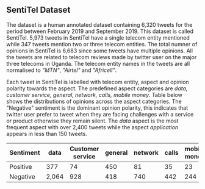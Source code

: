 ## SentiTel Dataset


The dataset is a human annotated dataset containing 6,320 tweets for the period between February 2019 and September 2019. This dataset is called SentiTel. 5,973 tweets in SentiTel have a single telecom entity mentioned while 347 tweets mention two or three telecom entities.  The total numner of opinions in SentiTel is 6,683 since some tweets have multiple opinions. All the tweets are related to telecom reviews made by twitter user on the major three telecoms in Uganda. The telecom entity names in the tweets are all normalised to *"MTN"*, *"Airtel"* and *"Africell"*.

Each tweet in SentiTel is labelled with telecom entity, aspect and opinion polarity towards the aspect. The predefined aspect categories are *data, customer service, general, network, calls, mobile money*. Table below shows the distributions of opinions across the aspect categories. The "Negative" sentiment is the dominant opinion polarity, this indicates that twitter user prefer to tweet when they are facing challenges with a service or product otherwise they remain silent. The *data* aspect is the most frequent aspect with over 2,400 tweets while the aspect *application* appears in less than 150 tweets.



Sentiment | data|Customer service|general|network|calls|mobile money| application|
----------| ----|----------------|-------|-------|-----|------------|------------|
Positive | 377 | 74 | 450 |  81 | 35 | 23 | 8 |
Negative | 2,064 |  928 | 418 | 740 | 442 | 244 | 139|


